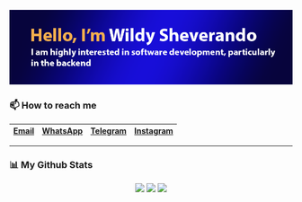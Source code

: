 <p align="center">
    <img src="https://github.com/wildyrando/wildyrando/blob/main/image.png?raw=true">
</p>


### 📫 How to reach me
|[Email](mailto:hai@wildyrando.com)|[WhatsApp](https://wa.me/628158000632)|[Telegram](https://t.me/wildyrando)|[Instagram](https://instagram.com/wildyrando)|
|:-|:-|:-|:-|
---

### 📊 My Github Stats
<div align="center">
   <img src="https://github-readme-stats.vercel.app/api?username=wildyrando&show_icons=true&theme=transparent" height="215"/>
   <img src="https://github-readme-stats.vercel.app/api/top-langs/?username=wildyrando&layout=compact&theme=transparent&langs_count=12" height="215"/>
   <img src="https://github-readme-streak-stats.herokuapp.com/?user=wildyrando&theme=transparent&hide_border=false" height="200"/>
</div>
